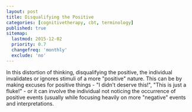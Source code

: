 ```yaml
---
layout: post
title: Disqualifying the Positive
categories: [cognitivetherapy, cbt, terminology]
published: true
sitemap:
  lastmod: 2015-12-02
  priority: 0.7
  changefreq: 'monthly'
  exclude: 'no'
---
```


In this distortion of thinking, <span class="highlight">disqualifying the positive</span>, the individual invalidates or ignores stimuli of a more "positive" nature. This can be by making excuses for positive things - "I didn't deserve this!", "This is just a fluke!" - or it can involve the individual not noticing the occurrence of positive events (usually while focusing heavily on more "negative" events and interpretations.
